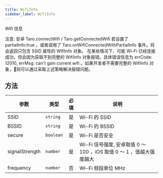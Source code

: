 ```yaml
---
title: WifiInfo
sidebar_label: WifiInfo
---
```


Wifi 信息

注意:
安卓 Taro.connectWifi / Taro.getConnectedWifi 若设置了 partialInfo:true ，或者调用了 Taro.onWifiConnectedWithPartialInfo 事件。将会返回只包含 SSID 属性的 WifiInfo 对象。 在某些情况下，可能 Wi-Fi 已经连接成功，但会因为获取不到完整的 WifiInfo 对象报错。具体错误信息为 errCode: 12010, errMsg: can't gain current wifi 。如果开发者不需要完整的 WifiInfo 对象，则可以通过采取上述策略解决报错问题。

## 方法

| 参数 | 类型 | 必填 | 说明 |
| --- | --- | :---: | --- |
| SSID | `string` | 是 | Wi-Fi 的 SSID |
| BSSID | `string` | 是 | Wi-Fi 的 BSSID |
| secure | `boolean` | 是 | Wi-Fi 是否安全 |
| signalStrength | `number` | 是 | Wi-Fi 信号强度, 安卓取值 0 ～ 100 ，iOS 取值 0 ～ 1 ，值越大强度越大 |
| frequency | `number` | 否 | Wi-Fi 频段单位 MHz |

